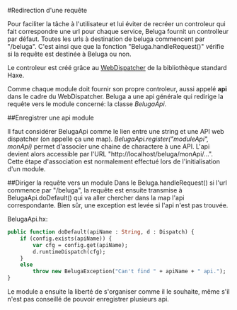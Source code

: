 #Redirection d'une requête

Pour faciliter la tâche à l'utilisateur et lui éviter de recréer un controleur qui fait correspondre une url pour chaque service, Beluga fournit un controlleur par défaut. Toutes les urls à destination de beluga commencent par "/beluga". C'est ainsi que que la fonction "Beluga.handleRequest()" vérifie si la requête est destinée à Beluga ou non.

Le controleur est créé grâce au [WebDispatcher](http://old.haxe.org/manual/dispatch) de la bibliothèque standard Haxe.

Comme chaque module doit fournir son propre controleur, aussi appelé __api__ dans le cadre du WebDispatcher. Beluga a une api générale qui redirige la requête vers le module concerné: la classe *BelugaApi*.

##Enregistrer une api module

Il faut considérer BelugaApi comme le lien entre une string et une API web dispatcher (on appelle ça une map). *BelugaApi.register("moduleApi", monApi)* permet d'associer une chaine de charactere à une API. L'api devient alors accessible par l'URL "http://localhost/beluga/monApi/...". Cette étape d'association est normalement effectué lors de l'initialisation d'un module.

##Diriger la requête vers un module
Dans le Beluga.handleRequest() si l'url commence par "/beluga", la requête est ensuite transmise à BelugaApi.doDefault() qui va aller chercher dans la map l'api correspondante. Bien sûr, une exception est levée si l'api n'est pas trouvée.

BelugaApi.hx:
```haxe
public function doDefault(apiName : String, d : Dispatch) {
    if (config.exists(apiName)) {
        var cfg = config.get(apiName);
        d.runtimeDispatch(cfg);
    }
    else
        throw new BelugaException("Can't find " + apiName + " api.");
}
```

Le module a ensuite la liberté de s'organiser comme il le souhaite, même s'il n'est pas conseillé de pouvoir enregistrer plusieurs api.
